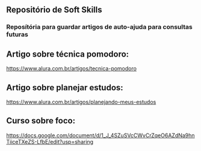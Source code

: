 ## Repositório de Soft Skills
### Reposítória para guardar artigos de auto-ajuda para consultas futuras
## Artigo sobre técnica pomodoro:
https://www.alura.com.br/artigos/tecnica-pomodoro
## Artigo sobre planejar estudos:
https://www.alura.com.br/artigos/planejando-meus-estudos
## Curso sobre foco:
https://docs.google.com/document/d/1_J_4SZuSVcCWvCrZqeO6AZdNa9hnTiiceTXeZS-LfbE/edit?usp=sharing
